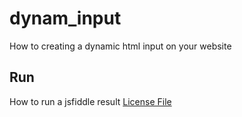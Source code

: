 # dynam_input
How to creating a dynamic html input on your website

## Run
How to run a jsfiddle result [License File](https://jsfiddle.net/emkrysto/4zp126Lc/3/)
